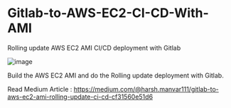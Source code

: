 # Gitlab-to-AWS-EC2-CI-CD-With-AMI
Rolling update AWS EC2 AMI CI/CD deployment with Gitlab 

![image](https://user-images.githubusercontent.com/15871000/224123747-732c80b9-5455-4725-bdc4-936d8227c2e6.png)


Build the AWS EC2 AMI and do the Rolling update deployment with Gitlab.

Read Medium Article : https://medium.com/@harsh.manvar111/gitlab-to-aws-ec2-ami-rolling-update-ci-cd-cf31560e51d6
